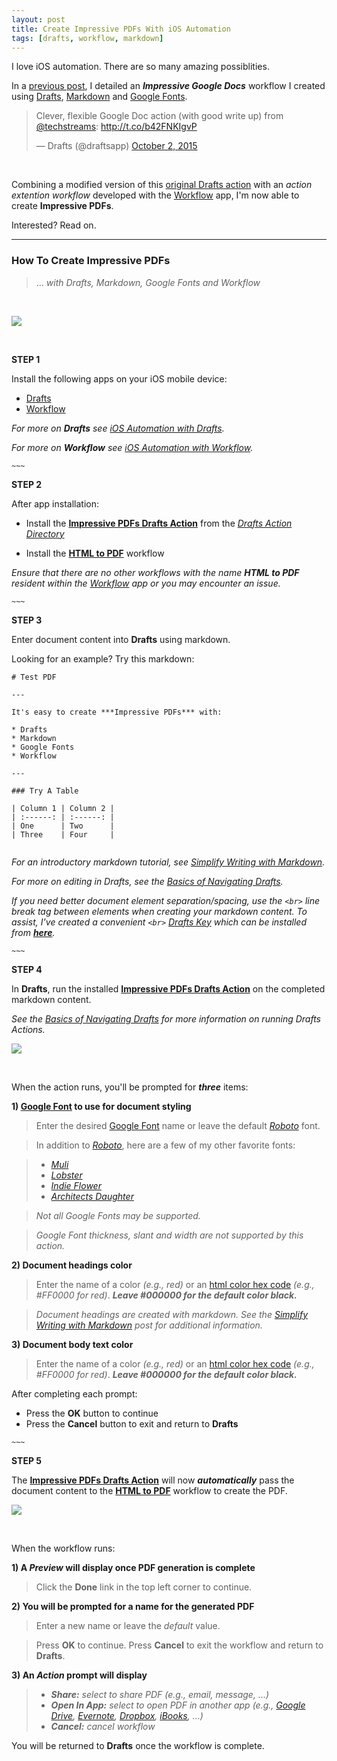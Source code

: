 ```yaml
---
layout: post
title: Create Impressive PDFs With iOS Automation
tags: [drafts, workflow, markdown]
---
```


I love iOS automation.  There are so many amazing possiblities.  

In a [previous post](http://techstreams.github.io/2015/10/01/create-impressive-google-docs-on-the-go/), I detailed an ***Impressive Google Docs*** workflow I created using [Drafts](http://agiletortoise.com/drafts/), [Markdown](https://daringfireball.net/projects/markdown/) and [Google Fonts](https://www.google.com/fonts#AboutPlace:about).

<blockquote class="twitter-tweet" lang="en"><p lang="en" dir="ltr">Clever, flexible Google Doc action (with good write up) from <a href="https://twitter.com/techstreams">@techstreams</a>: <a href="http://t.co/b42FNKIgvP">http://t.co/b42FNKIgvP</a></p>&mdash; Drafts (@draftsapp) <a href="https://twitter.com/draftsapp/status/649912882247827456">October 2, 2015</a></blockquote>
<script async src="//platform.twitter.com/widgets.js" charset="utf-8"></script>

<br>

Combining a modified version of this [original Drafts action](http://drafts4-actions.agiletortoise.com/a/19v) with an *action extention workflow* developed with the [Workflow](https://workflow.is/) app, I'm now able to create **Impressive PDFs**.  

Interested?  Read on. 

---

### How To Create Impressive PDFs 

> ... *with Drafts, Markdown, Google Fonts and Workflow*

<br>

![]({{site.baseurl}}/images/2015-11-13-impressive-pdf.png)

<br>


**STEP 1**

Install the following apps on your iOS mobile device:

* [Drafts](https://itunes.apple.com/us/app/drafts-4-quickly-capture-notes/id905337691?mt=8)
* [Workflow](https://itunes.apple.com/us/app/workflow-powerful-automation/id915249334?mt=8)

<i class="fa fa-hand-o-right"></i> *For more on __Drafts__ see [iOS Automation with Drafts](http://techstreams.github.io/2015/09/03/ios-automation-with-drafts/).*

<i class="fa fa-hand-o-right"></i> *For more on __Workflow__ see [iOS Automation with Workflow](http://techstreams.github.io/2015/04/06/ios-automation-with-workflow/).*

`~~~`

**STEP 2**

After app installation:

* Install the **[Impressive PDFs Drafts Action](https://drafts4-actions.agiletortoise.com/a/1a2)** from the *[Drafts Action Directory](https://drafts4-actions.agiletortoise.com)*


* Install the **[HTML to PDF](https://workflow.is/workflows/35d87231e09f4a6f9d11bdca0a2510b7)** workflow

<i class="fa fa-exclamation-triangle"></i> *Ensure that there are no other workflows with the name __HTML to PDF__ resident within the [Workflow](https://workflow.is/)  app or you may encounter an issue.*



`~~~`

**STEP 3**

Enter document content into **Drafts** using markdown. 

Looking for an example?  Try this markdown:

```
# Test PDF

---

It's easy to create ***Impressive PDFs*** with:

* Drafts
* Markdown
* Google Fonts
* Workflow

---

### Try A Table

| Column 1 | Column 2 |
| :------: | :------: |
| One      | Two      |
| Three    | Four     |


```

<i class="fa fa-hand-o-right"></i> *For an introductory markdown tutorial, see [Simplify Writing with Markdown](http://techstreams.github.io/2015/09/21/simplify-writing-with-markdown/).*

<i class="fa fa-hand-o-right"></i> *For more on editing in Drafts, see the [Basics of Navigating Drafts](https://agiletortoise.zendesk.com/hc/en-us/articles/203530077-Basics-Navigating-Drafts).*

<i class="fa fa-hand-o-right"></i> *If you need better document element separation/spacing, use the `<br>` line break tag between elements when creating your markdown content. To assist, I’ve created a convenient `<br>` [Drafts Key](https://agiletortoise.zendesk.com/hc/en-us/articles/202865034-Using-the-Enhanced-Keyboard) which can be installed from __[here](http://drafts4-actions.agiletortoise.com/k/19h)__.*




`~~~`

**STEP 4**

In **Drafts**, run the installed **[Impressive PDFs Drafts Action](https://drafts4-actions.agiletortoise.com/a/1a2)** on the completed markdown content.

<i class="fa fa-hand-o-right"></i> *See the [Basics of Navigating Drafts](https://agiletortoise.zendesk.com/hc/en-us/articles/203530077-Basics-Navigating-Drafts) for more information on running Drafts Actions.*

![]({{site.baseurl}}/images/2015-11-13-drafts-action.png)

<br>

When the action runs, you'll be prompted for ***three*** items:

**1) [Google Font](https://www.google.com/fonts) to use for document styling**

> Enter the desired [Google Font](https://www.google.com/fonts) name or leave the default _[Roboto](https://www.google.com/fonts/specimen/Roboto)_ font.

> In addition to *[Roboto](https://www.google.com/fonts/specimen/Roboto)*, here are a few of my other favorite fonts:

> * *[Muli](https://www.google.com/fonts/specimen/Muli)*
> * *[Lobster](https://www.google.com/fonts/specimen/Lobster)*
> * *[Indie Flower](https://www.google.com/fonts/specimen/Indie+Flower)*
> * *[Architects Daughter](https://www.google.com/fonts/specimen/Architects+Daughter)*

> <i class="fa fa-exclamation-triangle"></i> *Not all Google Fonts may be supported.*

> <i class="fa fa-exclamation-triangle"></i> *Google Font thickness, slant and width are not supported by this action.*

**2) Document headings color**

> Enter the name of a color *(e.g., red)* or an [html color hex code](http://www.w3schools.com/html/html_colors.asp) *(e.g., #FF0000 for red)*.   ***Leave #000000 for the default color black.*** 

> <i class="fa fa-hand-o-right"></i> *Document headings are created with markdown.  See the [Simplify Writing with Markdown](http://techstreams.github.io/2015/09/21/simplify-writing-with-markdown/) post for additional information.*


**3) Document body text color**

> Enter the name of a color *(e.g., red)* or an [html color hex code](http://www.w3schools.com/html/html_colors.asp) *(e.g., #FF0000 for red)*.   ***Leave #000000 for the default color black.*** 


After completing each prompt:

* Press the **OK** button to continue  
* Press the **Cancel** button to exit and return to **Drafts**


`~~~`

**STEP 5**

The **[Impressive PDFs Drafts Action](https://drafts4-actions.agiletortoise.com/a/1a2)** will now ***automatically*** pass the document content to the **[HTML to PDF](https://workflow.is/workflows/35d87231e09f4a6f9d11bdca0a2510b7)** workflow to create the PDF.

![]({{site.baseurl}}/images/2015-11-13-workflow.png)

<br>

When the workflow runs:

**1) A _Preview_ will display once PDF generation is complete**

> Click the **Done** link in the top left corner to continue.

**2) You will be prompted for a name for the generated PDF**

> Enter a new name or leave the *default* value.

> Press **OK** to continue.  Press **Cancel** to exit the workflow and return to **Drafts**.

**3) An _Action_ prompt will display**

> * *__Share:__ select to share PDF (e.g., email, message, ...)*
> * *__Open In App:__ select to open PDF in another app (e.g., [Google Drive](https://itunes.apple.com/us/app/google-drive-free-online-storage/id507874739?mt=8), [Evernote](https://itunes.apple.com/us/app/evernote/id281796108?mt=8), [Dropbox](https://itunes.apple.com/us/app/dropbox/id327630330?mt=8), [iBooks](http://www.apple.com/ibooks/), ...)*
> * *__Cancel:__ cancel workflow*

You will be returned to **Drafts** once the workflow is complete.









